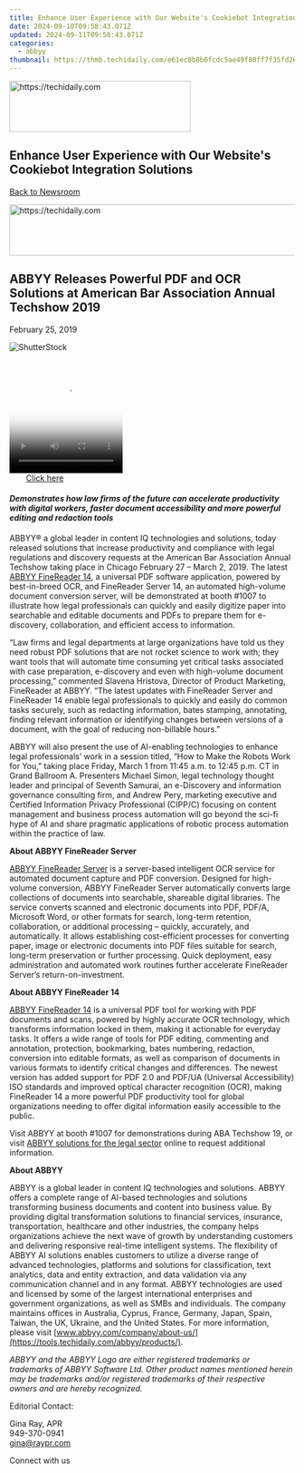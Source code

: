 ```yaml
---
title: Enhance User Experience with Our Website's Cookiebot Integration Solutions
date: 2024-09-10T09:58:43.071Z
updated: 2024-09-11T09:58:43.071Z
categories:
  - abbyy
thumbnail: https://thmb.techidaily.com/e61ec8b8b6fcdc5ae49f80ff7f35fd26c15f5f9f26e0670f639723e26a96ce2a.jpeg
---
```






<!-- affiliate ads begin -->
<a href="https://aligracehair.sjv.io/c/5597632/2135371/19272" target="_top" id="2135371">
  <img src="//a.impactradius-go.com/display-ad/19272-2135371" border="0" alt="https://techidaily.com" width="320" height="90"/>
</a>
<img height="0" width="0" src="https://aligracehair.sjv.io/i/5597632/2135371/19272" style="position:absolute;visibility:hidden;" border="0" />
<!-- affiliate ads end -->




## Enhance User Experience with Our Website's Cookiebot Integration Solutions

[Back to Newsroom](https://tools.techidaily.com/abbyy/products/)





<!-- affiliate ads begin -->
<a href="https://unicoeye.pxf.io/c/5597632/2134218/18498" target="_top" id="2134218">
  <img src="//a.impactradius-go.com/display-ad/18498-2134218" border="0" alt="https://techidaily.com" width="728" height="90"/>
</a>
<img height="0" width="0" src="https://unicoeye.pxf.io/i/5597632/2134218/18498" style="position:absolute;visibility:hidden;" border="0" />
<!-- affiliate ads end -->




## ABBYY Releases Powerful PDF and OCR Solutions at American Bar Association Annual Techshow 2019

February 25, 2019

![ShutterStock](https://content.abbyy.com/-/media/project/abbyy/abbyy/branchtemplates/shutterstock_1272462163_1296-x-729.jpg?h=729&iar=0&w=1296)





<!-- affiliate ads begin -->
<span id="1374819">
					<video width="200" height="200" style="cursor:pointer"
           poster="//a.impactradius-go.com/display-clicktoplayimage/1374819.png"
           onclick="if(!this.playClicked){this.play();this.setAttribute('controls',true);this.playClicked=true;}">
	   <source src="//a.impactradius-go.com/display-ad/15852-1374819">
	   <img src="//a.impactradius-go.com/display-clicktoplayimage/1374819.png" style="border: none; height: 100%; width: 100%; object-fit: contain">
	</video>
	<div style="width:125px;text-align:center"><a href="javascript:window.open(decodeURIComponent('https%3A%2F%2Fthefitville.pxf.io%2Fc%2F5597632%2F1374819%2F15852'), '_blank');void(0);">Click here</a></div>
</span>
<img height="0" width="0" src="https://imp.pxf.io/i/5597632/1374819/15852" style="position:absolute;visibility:hidden;" border="0" />
<!-- affiliate ads end -->




#### _Demonstrates how law firms of the future can accelerate productivity with digital workers, faster document accessibility and more powerful editing and redaction tools_

ABBYY® a global leader in content IQ technologies and solutions, today released solutions that increase productivity and compliance with legal regulations and discovery requests at the American Bar Association Annual Techshow taking place in Chicago February 27 – March 2, 2019\. The latest [ABBYY FineReader 14](https://tools.techidaily.com/abbyy/products/), a universal PDF software application, powered by best-in-breed OCR, and FineReader Server 14, an automated high-volume document conversion server, will be demonstrated at booth #1007 to illustrate how legal professionals can quickly and easily digitize paper into searchable and editable documents and PDFs to prepare them for e-discovery, collaboration, and efficient access to information. 

“Law firms and legal departments at large organizations have told us they need robust PDF solutions that are not rocket science to work with; they want tools that will automate time consuming yet critical tasks associated with case preparation, e-discovery and even with high-volume document processing,” commented Slavena Hristova, Director of Product Marketing, FineReader at ABBYY. “The latest updates with FineReader Server and FineReader 14 enable legal professionals to quickly and easily do common tasks securely, such as redacting information, bates stamping, annotating, finding relevant information or identifying changes between versions of a document, with the goal of reducing non-billable hours.”

ABBYY will also present the use of AI-enabling technologies to enhance legal professionals’ work in a session titled, “How to Make the Robots Work for You,” taking place Friday, March 1 from 11:45 a.m. to 12:45 p.m. CT in Grand Ballroom A. Presenters Michael Simon, legal technology thought leader and principal of Seventh Samurai, an e-Discovery and information governance consulting firm, and Andrew Pery, marketing executive and Certified Information Privacy Professional (CIPP/C) focusing on content management and business process automation will go beyond the sci-fi hype of AI and share pragmatic applications of robotic process automation within the practice of law.

  
**About ABBYY FineReader Server**

[ABBYY FineReader Server](https://tools.techidaily.com/abbyy/products/) is a server-based intelligent OCR service for automated document capture and PDF conversion. Designed for high-volume conversion, ABBYY FineReader Server automatically converts large collections of documents into searchable, shareable digital libraries. The service converts scanned and electronic documents into PDF, PDF/A, Microsoft Word, or other formats for search, long-term retention, collaboration, or additional processing – quickly, accurately, and automatically. It allows establishing cost-efficient processes for converting paper, image or electronic documents into PDF files suitable for search, long-term preservation or further processing. Quick deployment, easy administration and automated work routines further accelerate FineReader Server’s return-on-investment.

  
**About ABBYY FineReader 14**

[ABBYY FineReader 14](https://tools.techidaily.com/abbyy/products/) is a universal PDF tool for working with PDF documents and scans, powered by highly accurate OCR technology, which transforms information locked in them, making it actionable for everyday tasks. It offers a wide range of tools for PDF editing, commenting and annotation, protection, bookmarking, bates numbering, redaction, conversion into editable formats, as well as comparison of documents in various formats to identify critical changes and differences. The newest version has added support for PDF 2.0 and PDF/UA (Universal Accessibility) ISO standards and improved optical character recognition (OCR), making FineReader 14 a more powerful PDF productivity tool for global organizations needing to offer digital information easily accessible to the public.

Visit ABBYY at booth #1007 for demonstrations during ABA Techshow 19, or visit [ABBYY solutions for the legal sector](https://tools.techidaily.com/abbyy/products/) online to request additional information.

**About ABBYY**

ABBYY is a global leader in content IQ technologies and solutions. ABBYY offers a complete range of AI-based technologies and solutions transforming business documents and content into business value. By providing digital transformation solutions to financial services, insurance, transportation, healthcare and other industries, the company helps organizations achieve the next wave of growth by understanding customers and delivering responsive real-time intelligent systems. The flexibility of ABBYY AI solutions enables customers to utilize a diverse range of advanced technologies, platforms and solutions for classification, text analytics, data and entity extraction, and data validation via any communication channel and in any format. ABBYY technologies are used and licensed by some of the largest international enterprises and government organizations, as well as SMBs and individuals. The company maintains offices in Australia, Cyprus, France, Germany, Japan, Spain, Taiwan, the UK, Ukraine, and the United States. For more information, please visit [www.abbyy.com/company/about-us/](https://tools.techidaily.com/abbyy/products/).

_ABBYY and the ABBYY Logo are either registered trademarks or trademarks of ABBYY Software Ltd. Other product names mentioned herein may be trademarks and/or registered trademarks of their respective owners and are hereby recognized._

Editorial Contact:

Gina Ray, APR  
949-370-0941  
gina@raypr.com  
  
  
Connect with us

<ins class="adsbygoogle"
     style="display:block"
     data-ad-format="autorelaxed"
     data-ad-client="ca-pub-7571918770474297"
     data-ad-slot="1223367746"></ins>



<ins class="adsbygoogle"
     style="display:block"
     data-ad-client="ca-pub-7571918770474297"
     data-ad-slot="8358498916"
     data-ad-format="auto"
     data-full-width-responsive="true"></ins>


